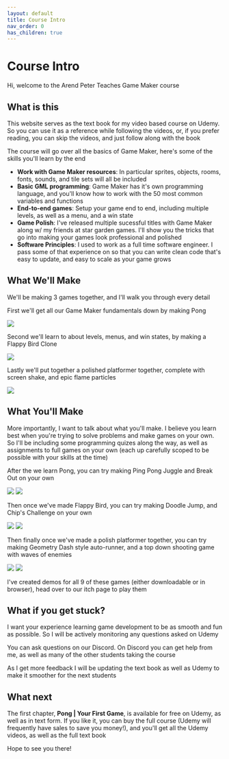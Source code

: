 ```yaml
---
layout: default
title: Course Intro
nav_order: 0
has_children: true
---
```


# Course Intro

Hi, welcome to the Arend Peter Teaches Game Maker course

## What is this

This website serves as the text book for my video based course on Udemy. So you can use it as a reference while following the videos, or, if you prefer reading, you can skip the videos, and just follow along with the book

The course will go over all the basics of Game Maker, here's some of the skills you'll learn by the end

 * **Work with Game Maker resources**: In particular sprites, objects, rooms, fonts, sounds, and tile sets will all be included
 * **Basic GML programming**: Game Maker has it's own programming language, and you'll know how to work with the 50 most common variables and functions
 * **End-to-end games**: Setup your game end to end, including multiple levels, as well as a menu, and a win state
 * **Game Polish**: I've released multiple sucessful titles with Game Maker along w/ my friends at star garden games. I'll show you the tricks that go into making your games look professional and polished
 * **Software Principles**: I used to work as a full time software engineer. I pass some of that experience on so that you can write clean code that's easy to update, and easy to scale as your game grows

## What We'll Make

We'll be making 3 games together, and I'll walk you through every detail

First we'll get all our Game Maker fundamentals down by making Pong

![](../../assets/images/pong_final.gif)

Second we'll learn to about levels, menus, and win states, by making a Flappy Bird Clone

![](../../assets/images/flappy_bird_final.gif)

Lastly we'll put together a polished platformer together, complete with screen shake, and epic flame particles

![](../../assets/images/platformer_final.gif)

## What You'll Make

More importantly, I want to talk about what you'll make. I believe you learn best when you're trying to solve problems and make games on your own. So I'll be including some programming quizes along the way, as well as assignments to full games on your own (each up carefully scoped to be possible with your skills at the time)

After the we learn Pong, you can try making Ping Pong Juggle and Break Out on your own

![](../../assets/images/ping_pong_juggle_final.gif)
![](../../assets/images/breakout_final.gif)

Then once we've made Flappy Bird, you can try making Doodle Jump, and Chip's Challenge on your own

![](../../assets/images/doodle_jump_final.gif)
![](../../assets/images/chips_challenge_final.gif)

Then finally once we've made a polish platformer together, you can try making Geometry Dash style auto-runner, and a top down shooting game with waves of enemies

![](../../assets/images/doodle_jump_final.gif)
![](../../assets/images/chips_challenge_final.gif)

I've created demos for all 9 of these games (either downloadable or in browser), head over to our itch page to play them

## What if you get stuck?

I want your experience learning game development to be as smooth and fun as possible. So I will be actively monitoring any questions asked on Udemy

You can ask questions on our Discord. On Discord you can get help from me, as well as many of the other students taking the course

As I get more feedback I will be updating the text book as well as Udemy to make it smoother for the next students

## What next

The first chapter, **Pong | Your First Game**, is available for free on Udemy, as well as in text form. If you like it, you can buy the full course (Udemy will frequently have sales to save you money!), and you'll get all the Udemy videos, as well as the full text book

Hope to see you there!
